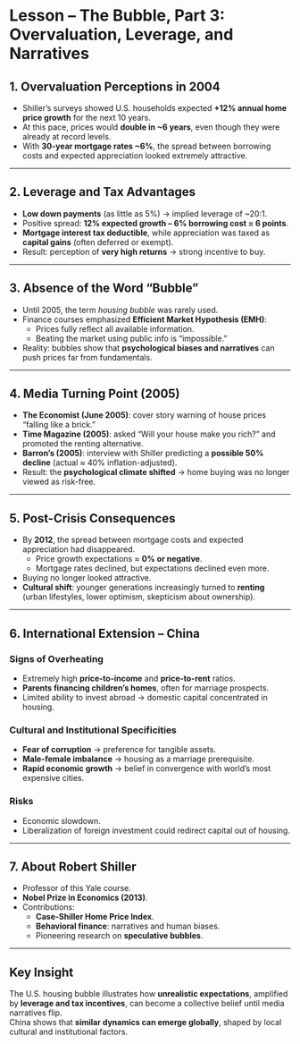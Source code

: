 # Lesson – The Bubble, Part 3: Overvaluation, Leverage, and Narratives

## 1. Overvaluation Perceptions in 2004
- Shiller’s surveys showed U.S. households expected **+12% annual home price growth** for the next 10 years.  
- At this pace, prices would **double in ~6 years**, even though they were already at record levels.  
- With **30-year mortgage rates ~6%**, the spread between borrowing costs and expected appreciation looked extremely attractive.  

---

## 2. Leverage and Tax Advantages
- **Low down payments** (as little as 5%) → implied leverage of ~20:1.  
- Positive spread: **12% expected growth – 6% borrowing cost = 6 points**.  
- **Mortgage interest tax deductible**, while appreciation was taxed as **capital gains** (often deferred or exempt).  
- Result: perception of **very high returns** → strong incentive to buy.  

---

## 3. Absence of the Word “Bubble”
- Until 2005, the term *housing bubble* was rarely used.  
- Finance courses emphasized **Efficient Market Hypothesis (EMH)**:  
  - Prices fully reflect all available information.  
  - Beating the market using public info is “impossible.”  
- Reality: bubbles show that **psychological biases and narratives** can push prices far from fundamentals.  

---

## 4. Media Turning Point (2005)
- **The Economist (June 2005)**: cover story warning of house prices “falling like a brick.”  
- **Time Magazine (2005)**: asked “Will your house make you rich?” and promoted the renting alternative.  
- **Barron’s (2005)**: interview with Shiller predicting a **possible 50% decline** (actual ≈ 40% inflation-adjusted).  
- Result: the **psychological climate shifted** → home buying was no longer viewed as risk-free.  

---

## 5. Post-Crisis Consequences
- By **2012**, the spread between mortgage costs and expected appreciation had disappeared.  
  - Price growth expectations ≈ **0% or negative**.  
  - Mortgage rates declined, but expectations declined even more.  
- Buying no longer looked attractive.  
- **Cultural shift**: younger generations increasingly turned to **renting** (urban lifestyles, lower optimism, skepticism about ownership).  

---

## 6. International Extension – China
### Signs of Overheating
- Extremely high **price-to-income** and **price-to-rent** ratios.  
- **Parents financing children’s homes**, often for marriage prospects.  
- Limited ability to invest abroad → domestic capital concentrated in housing.  

### Cultural and Institutional Specificities
- **Fear of corruption** → preference for tangible assets.  
- **Male-female imbalance** → housing as a marriage prerequisite.  
- **Rapid economic growth** → belief in convergence with world’s most expensive cities.  

### Risks
- Economic slowdown.  
- Liberalization of foreign investment could redirect capital out of housing.  

---

## 7. About Robert Shiller
- Professor of this Yale course.  
- **Nobel Prize in Economics (2013)**.  
- Contributions:  
  - **Case-Shiller Home Price Index**.  
  - **Behavioral finance**: narratives and human biases.  
  - Pioneering research on **speculative bubbles**.  

---

## Key Insight
The U.S. housing bubble illustrates how **unrealistic expectations**, amplified by **leverage and tax incentives**, can become a collective belief until media narratives flip.  
China shows that **similar dynamics can emerge globally**, shaped by local cultural and institutional factors.  


